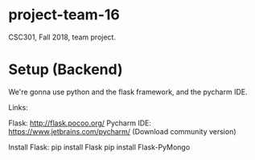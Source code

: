 # project-team-16
CSC301, Fall 2018, team project.

# Setup (Backend)

We're gonna use python and the flask framework, and the pycharm IDE.

Links:

Flask: http://flask.pocoo.org/
Pycharm IDE: https://www.jetbrains.com/pycharm/ (Download community version)

Install Flask:
pip install Flask
pip install Flask-PyMongo
